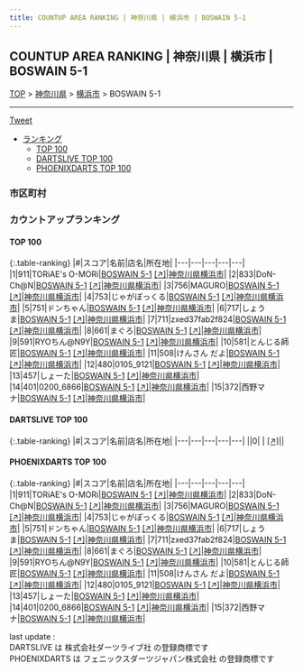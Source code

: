 ```yaml
---
title: COUNTUP AREA RANKING | 神奈川県 | 横浜市 | BOSWAIN 5-1
---
```

## COUNTUP AREA RANKING | 神奈川県 | 横浜市 | BOSWAIN 5-1

[TOP](/darts/rank/) > [神奈川県](/darts/rank/神奈川県/) > [横浜市](/darts/rank/神奈川県/横浜市/) > BOSWAIN 5-1

___

<a href="https://twitter.com/share?ref_src=twsrc%5Etfw" data-text="COUNTUP AREA RANKING | 神奈川県横浜市BOSWAIN 5-1" class="twitter-share-button" data-hashtags="DARTSLIVE,PHOENIXDARTS,darts,ダーツ" data-show-count="false">Tweet</a>

* [ランキング](#カウントアップランキング)
    * [TOP 100](#top-100)
    * [DARTSLIVE TOP 100](#dartslive-top-100)
    * [PHOENIXDARTS TOP 100](#phoenixdarts-top-100)

### 市区町村

<ul>

</ul>

### カウントアップランキング

#### TOP 100



{:.table-ranking}
|#|スコア|名前|店名|所在地|
|---|---|---|---|---|
|1|911|<span class="rank-name-pd">TORiAE&#x27;s O-MORi</span>|<a href="/darts/rank/shops/9602.html">BOSWAIN 5-1</a> <a href="https://vs.phoenixdarts.com/jp/shop/shopDetailInfo/s_9602?s_seq=9602">[↗]</a>|<a href="/darts/rank/神奈川県/横浜市">神奈川県横浜市</a>|
|2|833|<span class="rank-name-pd">DoN-Ch@N</span>|<a href="/darts/rank/shops/9602.html">BOSWAIN 5-1</a> <a href="https://vs.phoenixdarts.com/jp/shop/shopDetailInfo/s_9602?s_seq=9602">[↗]</a>|<a href="/darts/rank/神奈川県/横浜市">神奈川県横浜市</a>|
|3|756|<span class="rank-name-pd">MAGURO</span>|<a href="/darts/rank/shops/9602.html">BOSWAIN 5-1</a> <a href="https://vs.phoenixdarts.com/jp/shop/shopDetailInfo/s_9602?s_seq=9602">[↗]</a>|<a href="/darts/rank/神奈川県/横浜市">神奈川県横浜市</a>|
|4|753|<span class="rank-name-pd">じゃがぽっくる</span>|<a href="/darts/rank/shops/9602.html">BOSWAIN 5-1</a> <a href="https://vs.phoenixdarts.com/jp/shop/shopDetailInfo/s_9602?s_seq=9602">[↗]</a>|<a href="/darts/rank/神奈川県/横浜市">神奈川県横浜市</a>|
|5|751|<span class="rank-name-pd">ドンちゃん</span>|<a href="/darts/rank/shops/9602.html">BOSWAIN 5-1</a> <a href="https://vs.phoenixdarts.com/jp/shop/shopDetailInfo/s_9602?s_seq=9602">[↗]</a>|<a href="/darts/rank/神奈川県/横浜市">神奈川県横浜市</a>|
|6|717|<span class="rank-name-pd">しょうま</span>|<a href="/darts/rank/shops/9602.html">BOSWAIN 5-1</a> <a href="https://vs.phoenixdarts.com/jp/shop/shopDetailInfo/s_9602?s_seq=9602">[↗]</a>|<a href="/darts/rank/神奈川県/横浜市">神奈川県横浜市</a>|
|7|711|<span class="rank-name-pd">zxed37fab2f824</span>|<a href="/darts/rank/shops/9602.html">BOSWAIN 5-1</a> <a href="https://vs.phoenixdarts.com/jp/shop/shopDetailInfo/s_9602?s_seq=9602">[↗]</a>|<a href="/darts/rank/神奈川県/横浜市">神奈川県横浜市</a>|
|8|661|<span class="rank-name-pd">まぐろ</span>|<a href="/darts/rank/shops/9602.html">BOSWAIN 5-1</a> <a href="https://vs.phoenixdarts.com/jp/shop/shopDetailInfo/s_9602?s_seq=9602">[↗]</a>|<a href="/darts/rank/神奈川県/横浜市">神奈川県横浜市</a>|
|9|591|<span class="rank-name-pd">RYOちん@N9Y</span>|<a href="/darts/rank/shops/9602.html">BOSWAIN 5-1</a> <a href="https://vs.phoenixdarts.com/jp/shop/shopDetailInfo/s_9602?s_seq=9602">[↗]</a>|<a href="/darts/rank/神奈川県/横浜市">神奈川県横浜市</a>|
|10|581|<span class="rank-name-pd">とんじる師匠</span>|<a href="/darts/rank/shops/9602.html">BOSWAIN 5-1</a> <a href="https://vs.phoenixdarts.com/jp/shop/shopDetailInfo/s_9602?s_seq=9602">[↗]</a>|<a href="/darts/rank/神奈川県/横浜市">神奈川県横浜市</a>|
|11|508|<span class="rank-name-pd">けんさん だよ</span>|<a href="/darts/rank/shops/9602.html">BOSWAIN 5-1</a> <a href="https://vs.phoenixdarts.com/jp/shop/shopDetailInfo/s_9602?s_seq=9602">[↗]</a>|<a href="/darts/rank/神奈川県/横浜市">神奈川県横浜市</a>|
|12|480|<span class="rank-name-pd">0105_9121</span>|<a href="/darts/rank/shops/9602.html">BOSWAIN 5-1</a> <a href="https://vs.phoenixdarts.com/jp/shop/shopDetailInfo/s_9602?s_seq=9602">[↗]</a>|<a href="/darts/rank/神奈川県/横浜市">神奈川県横浜市</a>|
|13|457|<span class="rank-name-pd">しょーた</span>|<a href="/darts/rank/shops/9602.html">BOSWAIN 5-1</a> <a href="https://vs.phoenixdarts.com/jp/shop/shopDetailInfo/s_9602?s_seq=9602">[↗]</a>|<a href="/darts/rank/神奈川県/横浜市">神奈川県横浜市</a>|
|14|401|<span class="rank-name-pd">0200_6866</span>|<a href="/darts/rank/shops/9602.html">BOSWAIN 5-1</a> <a href="https://vs.phoenixdarts.com/jp/shop/shopDetailInfo/s_9602?s_seq=9602">[↗]</a>|<a href="/darts/rank/神奈川県/横浜市">神奈川県横浜市</a>|
|15|372|<span class="rank-name-pd">西野マナ</span>|<a href="/darts/rank/shops/9602.html">BOSWAIN 5-1</a> <a href="https://vs.phoenixdarts.com/jp/shop/shopDetailInfo/s_9602?s_seq=9602">[↗]</a>|<a href="/darts/rank/神奈川県/横浜市">神奈川県横浜市</a>|


#### DARTSLIVE TOP 100



{:.table-ranking}
|#|スコア|名前|店名|所在地|
|---|---|---|---|---|
||0|<span class="rank-name-dl"> </span>|<a href="/darts/rank/shops/.html"></a> <a href="">[↗]</a>|<a href="/darts/rank//"></a>|


#### PHOENIXDARTS TOP 100



{:.table-ranking}
|#|スコア|名前|店名|所在地|
|---|---|---|---|---|
|1|911|<span class="rank-name-pd">TORiAE&#x27;s O-MORi</span>|<a href="/darts/rank/shops/9602.html">BOSWAIN 5-1</a> <a href="https://vs.phoenixdarts.com/jp/shop/shopDetailInfo/s_9602?s_seq=9602">[↗]</a>|<a href="/darts/rank/神奈川県/横浜市">神奈川県横浜市</a>|
|2|833|<span class="rank-name-pd">DoN-Ch@N</span>|<a href="/darts/rank/shops/9602.html">BOSWAIN 5-1</a> <a href="https://vs.phoenixdarts.com/jp/shop/shopDetailInfo/s_9602?s_seq=9602">[↗]</a>|<a href="/darts/rank/神奈川県/横浜市">神奈川県横浜市</a>|
|3|756|<span class="rank-name-pd">MAGURO</span>|<a href="/darts/rank/shops/9602.html">BOSWAIN 5-1</a> <a href="https://vs.phoenixdarts.com/jp/shop/shopDetailInfo/s_9602?s_seq=9602">[↗]</a>|<a href="/darts/rank/神奈川県/横浜市">神奈川県横浜市</a>|
|4|753|<span class="rank-name-pd">じゃがぽっくる</span>|<a href="/darts/rank/shops/9602.html">BOSWAIN 5-1</a> <a href="https://vs.phoenixdarts.com/jp/shop/shopDetailInfo/s_9602?s_seq=9602">[↗]</a>|<a href="/darts/rank/神奈川県/横浜市">神奈川県横浜市</a>|
|5|751|<span class="rank-name-pd">ドンちゃん</span>|<a href="/darts/rank/shops/9602.html">BOSWAIN 5-1</a> <a href="https://vs.phoenixdarts.com/jp/shop/shopDetailInfo/s_9602?s_seq=9602">[↗]</a>|<a href="/darts/rank/神奈川県/横浜市">神奈川県横浜市</a>|
|6|717|<span class="rank-name-pd">しょうま</span>|<a href="/darts/rank/shops/9602.html">BOSWAIN 5-1</a> <a href="https://vs.phoenixdarts.com/jp/shop/shopDetailInfo/s_9602?s_seq=9602">[↗]</a>|<a href="/darts/rank/神奈川県/横浜市">神奈川県横浜市</a>|
|7|711|<span class="rank-name-pd">zxed37fab2f824</span>|<a href="/darts/rank/shops/9602.html">BOSWAIN 5-1</a> <a href="https://vs.phoenixdarts.com/jp/shop/shopDetailInfo/s_9602?s_seq=9602">[↗]</a>|<a href="/darts/rank/神奈川県/横浜市">神奈川県横浜市</a>|
|8|661|<span class="rank-name-pd">まぐろ</span>|<a href="/darts/rank/shops/9602.html">BOSWAIN 5-1</a> <a href="https://vs.phoenixdarts.com/jp/shop/shopDetailInfo/s_9602?s_seq=9602">[↗]</a>|<a href="/darts/rank/神奈川県/横浜市">神奈川県横浜市</a>|
|9|591|<span class="rank-name-pd">RYOちん@N9Y</span>|<a href="/darts/rank/shops/9602.html">BOSWAIN 5-1</a> <a href="https://vs.phoenixdarts.com/jp/shop/shopDetailInfo/s_9602?s_seq=9602">[↗]</a>|<a href="/darts/rank/神奈川県/横浜市">神奈川県横浜市</a>|
|10|581|<span class="rank-name-pd">とんじる師匠</span>|<a href="/darts/rank/shops/9602.html">BOSWAIN 5-1</a> <a href="https://vs.phoenixdarts.com/jp/shop/shopDetailInfo/s_9602?s_seq=9602">[↗]</a>|<a href="/darts/rank/神奈川県/横浜市">神奈川県横浜市</a>|
|11|508|<span class="rank-name-pd">けんさん だよ</span>|<a href="/darts/rank/shops/9602.html">BOSWAIN 5-1</a> <a href="https://vs.phoenixdarts.com/jp/shop/shopDetailInfo/s_9602?s_seq=9602">[↗]</a>|<a href="/darts/rank/神奈川県/横浜市">神奈川県横浜市</a>|
|12|480|<span class="rank-name-pd">0105_9121</span>|<a href="/darts/rank/shops/9602.html">BOSWAIN 5-1</a> <a href="https://vs.phoenixdarts.com/jp/shop/shopDetailInfo/s_9602?s_seq=9602">[↗]</a>|<a href="/darts/rank/神奈川県/横浜市">神奈川県横浜市</a>|
|13|457|<span class="rank-name-pd">しょーた</span>|<a href="/darts/rank/shops/9602.html">BOSWAIN 5-1</a> <a href="https://vs.phoenixdarts.com/jp/shop/shopDetailInfo/s_9602?s_seq=9602">[↗]</a>|<a href="/darts/rank/神奈川県/横浜市">神奈川県横浜市</a>|
|14|401|<span class="rank-name-pd">0200_6866</span>|<a href="/darts/rank/shops/9602.html">BOSWAIN 5-1</a> <a href="https://vs.phoenixdarts.com/jp/shop/shopDetailInfo/s_9602?s_seq=9602">[↗]</a>|<a href="/darts/rank/神奈川県/横浜市">神奈川県横浜市</a>|
|15|372|<span class="rank-name-pd">西野マナ</span>|<a href="/darts/rank/shops/9602.html">BOSWAIN 5-1</a> <a href="https://vs.phoenixdarts.com/jp/shop/shopDetailInfo/s_9602?s_seq=9602">[↗]</a>|<a href="/darts/rank/神奈川県/横浜市">神奈川県横浜市</a>|


<div class="footer border-top border-gray-light mt-5 pt-3 text-right text-gray">
    last update : <span style="font-weight: italic" id="foot_last_modified"></span><br />
    DARTSLIVE は 株式会社ダーツライブ社 の登録商標です<br />
    PHOENIXDARTS は フェニックスダーツジャパン株式会社 の登録商標です<br />
</div>

<script src="https://cdnjs.cloudflare.com/ajax/libs/jquery.tablesorter/2.31.3/js/jquery.tablesorter.min.js" integrity="sha512-qzgd5cYSZcosqpzpn7zF2ZId8f/8CHmFKZ8j7mU4OUXTNRd5g+ZHBPsgKEwoqxCtdQvExE5LprwwPAgoicguNg==" crossorigin="anonymous" referrerpolicy="no-referrer"></script>
<link rel="stylesheet" href="https://cdnjs.cloudflare.com/ajax/libs/jquery.tablesorter/2.31.3/css/theme.default.min.css" integrity="sha512-wghhOJkjQX0Lh3NSWvNKeZ0ZpNn+SPVXX1Qyc9OCaogADktxrBiBdKGDoqVUOyhStvMBmJQ8ZdMHiR3wuEq8+w==" crossorigin="anonymous" referrerpolicy="no-referrer" />
<script>
$(function() {
    $(".table-ranking").tablesorter({sortList:[[0, 0]]});
    $("#foot_last_modified").text(formatDate(new Date(document.lastModified), 'yyyy-MM-dd HH:mm:ss'));
});
</script>

<script async src="https://platform.twitter.com/widgets.js" charset="utf-8"></script>